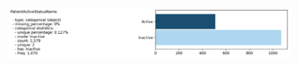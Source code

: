 ![Semantic description of image](/data/images/sunnystreet-analysis-activestatus.png "Active Status")

